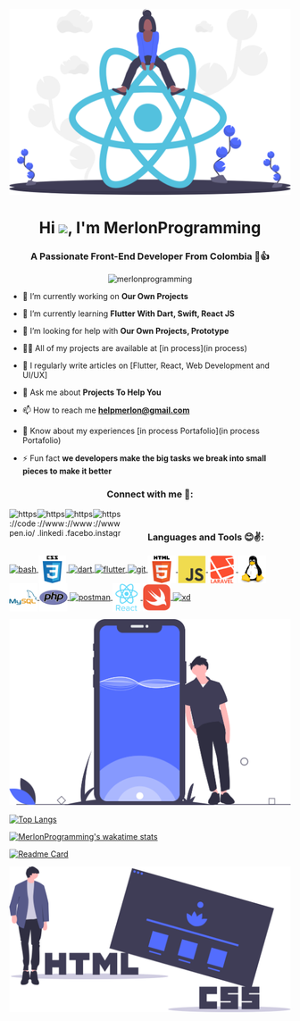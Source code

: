 [![GitHub-Banner](react.svg)](https://github.com/MerlonProgramming/MerlonProgramming/blob/main/)

<h1 align="center">Hi <img src="https://media.giphy.com/media/hvRJCLFzcasrR4ia7z/giphy.gif" width="25px">, I'm MerlonProgramming</h1>
<h3 align="center">A Passionate Front-End Developer From Colombia 🤗👍</h3>

<p align="center"> <img src="https://komarev.com/ghpvc/?username=merlonprogramming&label=Profile%20views&color=0e75b6&style=flat" alt="merlonprogramming" /> </p>

- 🔭 I’m currently working on **Our Own Projects**

- 🌱 I’m currently learning **Flutter With Dart, Swift, React JS**

- 🤝 I’m looking for help with **Our Own Projects, Prototype**

- 👨‍💻 All of my projects are available at [in process](in process)

- 📝 I regularly write articles on [Flutter, React, Web Development and UI/UX]

- 💬 Ask me about **Projects To Help You**

- 📫 How to reach me **helpmerlon@gmail.com**

- 📄 Know about my experiences [in process Portafolio](in process Portafolio)

- ⚡ Fun fact **we developers make the big tasks we break into small pieces to make it better**

<h3 align="center">Connect with me 🤗:</h3>
<p align="left"><a href="https://codepen.io/https://codepen.io/merlonprogramming" target="blank"><img align="left" src="https://cdn.jsdelivr.net/npm/simple-icons@3.0.1/icons/codepen.svg" alt="https://codepen.io/merlonprogramming" height="50" width="50" /></a>
<a href="https://linkedin.com/in/https://www.linkedin.com/in/marlon-steven-desarrollador-web-mobil-developer-design/" target="blank"><img align="left" src="https://cdn.jsdelivr.net/npm/simple-icons@3.0.1/icons/linkedin.svg" alt="https://www.linkedin.com/in/marlon-steven-desarrollador-web-mobil-developer-design/" height="50" width="50" /></a>
<a href="https://fb.com/https://www.facebook.com/marlon.s.diazlopez/" target="blank"><img align="left" src="https://cdn.jsdelivr.net/npm/simple-icons@3.0.1/icons/facebook.svg" alt="https://www.facebook.com/marlon.s.diazlopez/" height="50" width="50" /></a>
<a href="https://instagram.com/https://www.instagram.com/merlonprogramming/" target="blank"><img align="left" src="https://cdn.jsdelivr.net/npm/simple-icons@3.0.1/icons/instagram.svg" alt="https://www.instagram.com/merlonprogramming/" height="50" width="50" /></a>

</p><br/>

<h3 align="center">Languages and Tools 😊✌:</h3>

<a href="https://www.gnu.org/software/bash/" target="_blank"> <img align="center" src="https://www.vectorlogo.zone/logos/gnu_bash/gnu_bash-icon.svg" alt="bash" width="50" height="50"/> </a>
<a href="https://www.w3schools.com/css/" target="_blank"> <img align="center" src="https://raw.githubusercontent.com/devicons/devicon/master/icons/css3/css3-original-wordmark.svg" alt="css3" width="50" height="50"/> </a>
<a href="https://dart.dev" target="_blank"> <img align="center" src="https://www.vectorlogo.zone/logos/dartlang/dartlang-icon.svg" alt="dart" width="50" height="50"/> </a>
<a href="https://flutter.dev" target="_blank"> <img align="center" src="https://www.vectorlogo.zone/logos/flutterio/flutterio-icon.svg" alt="flutter" width="50" height="50"/> </a>
<a href="https://git-scm.com/" target="_blank"> <img align="center" src="https://www.vectorlogo.zone/logos/git-scm/git-scm-icon.svg" alt="git" width="50" height="50"/> </a>
<a href="https://www.w3.org/html/" target="_blank"> <img align="center" src="https://raw.githubusercontent.com/devicons/devicon/master/icons/html5/html5-original-wordmark.svg" alt="html5" width="50" height="50"/> </a>
<a href="https://developer.mozilla.org/en-US/docs/Web/JavaScript" target="_blank"> <img align="center" src="https://raw.githubusercontent.com/devicons/devicon/master/icons/javascript/javascript-original.svg" alt="javascript" width="50" height="50"/> </a>
<a href="https://laravel.com/" target="_blank"> <img align="center" src="https://raw.githubusercontent.com/devicons/devicon/master/icons/laravel/laravel-plain-wordmark.svg" alt="laravel" width="50" height="50"/> </a>
<a href="https://www.linux.org/" target="_blank"> <img align="center" src="https://raw.githubusercontent.com/devicons/devicon/master/icons/linux/linux-original.svg" alt="linux" width="50" height="50"/> </a>
<a href="https://www.mysql.com/" target="_blank"> <img align="center" src="https://raw.githubusercontent.com/devicons/devicon/master/icons/mysql/mysql-original-wordmark.svg" alt="mysql" width="50" height="50"/> </a>
<a href="https://www.php.net" target="_blank"> <img align="center" src="https://raw.githubusercontent.com/devicons/devicon/master/icons/php/php-original.svg" alt="php" width="50" height="50"/> </a>
<a href="https://postman.com" target="_blank"> <img align="center" src="https://www.vectorlogo.zone/logos/getpostman/getpostman-icon.svg" alt="postman" width="50" height="50"/> </a>
<a href="https://reactjs.org/" target="_blank"> <img align="center" src="https://raw.githubusercontent.com/devicons/devicon/master/icons/react/react-original-wordmark.svg" alt="react" width="50" height="50"/> </a>
<a href="https://developer.apple.com/swift/" target="_blank"> <img align="center" src="https://raw.githubusercontent.com/devicons/devicon/master/icons/swift/swift-original.svg" alt="swift" width="50" height="50"/> </a>
<a href="https://www.adobe.com/products/xd.html" target="_blank"> <img align="center" src="https://cdn.worldvectorlogo.com/logos/adobe-xd.svg" alt="xd" width="50" height="50"/> </a> </p>

[![GitHub-Banner-2](mobile.svg)](https://github.com/MerlonProgramming/MerlonProgramming/blob/main/)

[![Top Langs](https://github-readme-stats.vercel.app/api/top-langs/?username=MerlonProgramming&layout=compact)](https://github.com/MerlonProgramming/github-readme-stats)

[![MerlonProgramming's wakatime stats](https://github-readme-stats.vercel.app/api/wakatime?username=MerlonProgramming)](https://github.com/MerlonPogramming/github-readme-stats)

[![Readme Card](https://github-readme-stats.vercel.app/api/pin/?username=MerlonPogramming&repo=github-readme-stats)](https://github.com/MerlonPogramming/github-readme-stats)

[![GitHub-Banner-3](website.svg)](https://github.com/MerlonProgramming/MerlonProgramming/blob/main/)
